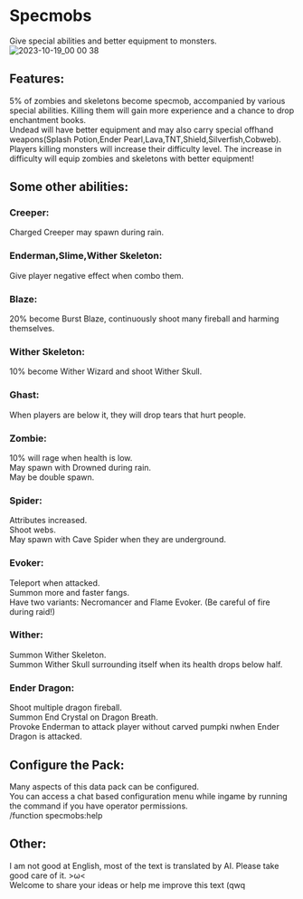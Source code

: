 # Specmobs
Give special abilities and better equipment to monsters.
![2023-10-19_00 00 38](https://github.com/HanalinchEve/Specmobs/assets/85469964/9d54c41b-96d6-49c6-a724-0c2c4c142670)

## Features:
5% of zombies and skeletons become specmob, accompanied by various special abilities. Killing them will gain more experience and a chance to drop enchantment books.  
Undead will have better equipment and may also carry special offhand weapons(Splash Potion,Ender Pearl,Lava,TNT,Shield,Silverfish,Cobweb).  
Players killing monsters will increase their difficulty level. The increase in difficulty will equip zombies and skeletons with better equipment!  

## Some other abilities:
###  Creeper:
Charged Creeper may spawn during rain.  
###  Enderman,Slime,Wither Skeleton:
Give player negative effect when combo them.  
###  Blaze:
20% become Burst Blaze, continuously shoot many fireball and harming themselves.  
###  Wither Skeleton:
10% become Wither Wizard and shoot Wither Skull.  
###  Ghast:
When players are below it, they will drop tears that hurt people.  
###  Zombie:
10% will rage when health is low.  
May spawn with Drowned during rain.  
May be double spawn.  
###  Spider:
Attributes increased.  
Shoot webs.  
May spawn with Cave Spider when they are underground.  
###  Evoker:
Teleport when attacked.  
Summon more and faster fangs.  
Have two variants: Necromancer and Flame Evoker. (Be careful of fire during raid!)  
###  Wither:
Summon Wither Skeleton.  
Summon Wither Skull surrounding itself when its health drops below half.  
###  Ender Dragon:
Shoot multiple dragon fireball.  
Summon End Crystal on Dragon Breath.  
Provoke Enderman to attack player without carved pumpki nwhen Ender Dragon is attacked.  

## Configure the Pack:
Many aspects of this data pack can be configured.  
You can access a chat based configuration menu while ingame by running the command if you have operator permissions.  
/function specmobs:help  

## Other:
I am not good at English, most of the text is translated by AI. Please take good care of it. >ω<  
Welcome to share your ideas or help me improve this text (qwq
